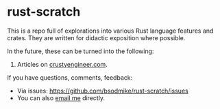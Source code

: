 # rust-scratch

This is a repo full of explorations into various Rust language features and crates. They are written for didactic exposition where possible.

In the future, these can be turned into the following:

1. Articles on [crustyengineer.com](https://crustyengineer.com).

If you have questions, comments, feedback:

- Via issues: https://github.com/bsodmike/rust-scratch/issues
- You can also [email me](mailto:michael@crustyengineer.com) directly.

